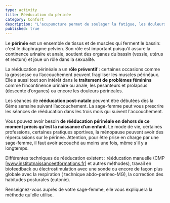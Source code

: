 ```yaml
---
type: activity
title: Rééducation du périnée
category: Confort
description: "L‘acupuncture permet de soulager la fatigue, les douleurs, les troubles digestifs les troubles circulatoires et l'insomnie au cours de la grossesse."
published: true
---
```





Le **périnée** est un ensemble de tissus et de muscles qui ferment le bassin: c'est le diaphragme pelvien. Son rôle est important puisqu’il assure la continence urinaire et anale, soutient des organes du bassin (vessie, utérus et rectum) et joue un rôle dans la sexualité.

La rééducation périnéale a un **rôle préventif** : certaines occasions  comme la grossesse ou l’accouchement peuvent fragiliser les muscles périnéaux.
Elle a aussi tout son intérêt dans le **traitement de problèmes féminins** comme l’incontinence urinaire ou anale, les pesanteurs et prolapsus (descente d’organes) ou encore les douleurs périnéales.

Les séances de **rééducation post-natale** peuvent être débutées dès la  6ème  semaine suivant  l’accouchement.  La sage-femme peut vous prescrire les séances de rééducation dans les trois mois qui suivent l'accouchement. 
 
Vous pouvez avoir besoin **de rééducation périnéale en dehors de ce moment précis qu’est la naissance d’un enfant**. Le mode de vie, certaines professions, certaines pratiques sportives, la ménopause peuvent avoir des répercussions sur le périnée. Attention, pour être prise en charge par une sage-femme, il faut avoir accouché au moins une fois, même s'il y a longtemps.

Différentes techniques  de rééducation existent : rééducation manuelle (CMP [www.institutnaissanceetformations.fr] et autres méthodes), travail en biofeedback ou électrostimulation avec une sonde ou encore de façon plus globale avec la respiration ( technique abdo-perineo-MG), la correction des habitudes posturales (eutonie).

Renseignez-vous auprès de votre sage-femme, elle vous expliquera la méthode qu'elle utilise.
